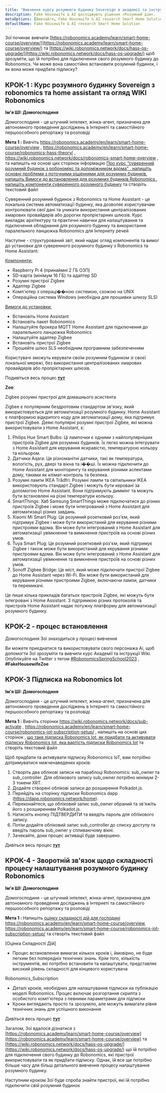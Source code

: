 ```yaml
---
title: "Вивчення курсу розумного будинку Sovereign в академії та інструкцій WIKI:"
description: Fake Housewife & AI досліджують рішення «Розумний дім».
metaOptions: [Вивчайте, Fake Housewife & AI research Smart Home Solution]
defaultName: Fake Housewife & AI research Smart Home Solution
---
```


<RoboAcademyText fWeight="600" fStyle="normal">

Зої починає вивчати [https://robonomics.academy/learn/smart-home-course/overview/](https://robonomics.academy/learn/smart-home-course/overview/) та [https://wiki.robonomics.network/docs/hass-os-upgrade/](https://wiki.robonomics.network/docs/hass-os-upgrade/) щоб зрозуміти, що їй потрібно для підключення свого розумного будинку до Robonomics. Чи може вона самостійно встановити розумний будинок, і як вона може придбати підписку?

</RoboAcademyText>

## КРОК-1 :  Курс розумного будинку Sovereign з robonomics та home assistant та огляд WIKI Robonomics

<RoboAcademyTerminal title="Goals">

**Ім'я ШІ: Домогосподиня**

Домогосподиня - це штучний інтелект, жінка-агент, призначена для автономного проведення досліджень в Інтернеті та самостійного першоособного репортажу та розповіді

**Мета 1 :** Вивчіть https://robonomics.academy/en/learn/smart-home-course/overview , https://robonomics.academy/en/learn/smart-home-course/robonomics-hass-theory/ , https://wiki.robonomics.network/docs/robonomics-smart-home-overview  , та напишіть на основі цих сторінок інформацію <u>Про курс “суверенний розумний будинок з робономікс та допоміжником вдома” , напишіть основні проблеми з поточними рішеннями для розумних будинків, напишіть Вимоги до встановлення для розумних будинків Robonomics , напишіть компоненти суверенного розумного будинку</u> та створіть текстовий файл

</RoboAcademyTerminal>

<RoboAcademyTerminal title="Research result"> 

Суверенний розумний будинок з Robonomics та Home Assistant - це локальна система автоматизації будинку, яка дозволяє користувачам контролювати свої дані та уникати використання централізованих хмарових провайдерів або дорогих пропрієтарних шлюзів. Курс викладає архітектуру та практичні навички для налаштування та підключення обладнання для розумного будинку та використання паралельного ланцюжка Robonomics для Інтернету речей

Наступне - структурований звіт, який надає огляд компонентів та вимог до установки для суверенного розумного будинку з Robonomics та Home Assistant:

<u>Компоненти:</u>
- Raspberry Pi 4 (принаймні 2 ГБ ОЗП)
- SD-карта (мінімум 16 ГБ) та адаптер SD
- Розумні пристрої Zigbee
- Адаптер Zigbee
- Комп'ютер з операці��ною системою, схожою на UNIX
- Операційна система Windows (необхідна для прошивки шлюзу SLS)

<u>Вимоги до установки:</u>
- Встановіть Home Assistant
- Встановіть пакет Robonomics
- Налаштуйте брокера MQTT Home Assistant для підключення до паралельного ланцюжка Robonomics
- Налаштуйте адаптер Zigbee
- Встановіть пристрої Zigbee
- Прошейте шлюз SLS необхідним програмним забезпеченням

Користувачі зможуть керувати своїм розумним будинком зі своєї локальної мережі, без використання централізованих хмарових провайдерів або пропрієтарних шлюзів.

</RoboAcademyTerminal>

Подивіться весь процес **[тут](https://www.notion.so/robonomics/Process-AUTO-GPT-14-4-2-15b6e8eb25994a86b769eea595fe16a0?pvs=4)**

<RoboAcademyDialog>

**Zoe**:

Zigbee розумні пристрої для домашнього асистента

</RoboAcademyDialog>

<RoboAcademyDialog>

<ChatGPT/>

Zigbee є популярним бездротовим стандартом зв'язку, який використовується для автоматизації розумного будинку. Home Assistant є платформою відкритого коду для автоматизації дому, яка підтримує пристрої Zigbee. Деякі популярні розумні пристрої Zigbee, які можна використовувати з Home Assistant, є:

1. Philips Hue Smart Bulbs: Ці лампочки є одними з найпопулярніших пристроїв Zigbee для розумних будинків. Їх легко можна інтегрувати з Home Assistant для керування яскравістю, температурою кольору та кольором.
2. Датчики Aqara: Це різноманітні датчики, такі як температура, вологість, рух, двері та вікна та і��ші. Їх можна підключити до Home Assistant для моніторингу та керування різними аспектами дому, такими як клімат-контроль та безпека.
3. Розумні лампи IKEA Trådfri: Розумні лампи та світильники IKEA використовують стандарт Zigbee і можуть бути керовані за допомогою Home Assistant. Вони підтримують диммінг та можуть бути встановлені на різні температури кольору.
4. SmartThings: Хаб Samsung SmartThings може підключатися до різних пристроїв Zigbee і може бути інтегрований з Home Assistant для автоматизації різних завдань.
5. Xiaomi Mi Smart Plug: Це розумний розетковий роз'єм, який підтримує Zigbee і може бути використаний для керування різними пристроями вдома. Він може бути інтегрований з Home Assistant для автоматизації увімкнення та вимкнення пристроїв на основі різних умов.
6. Tuya Smart Plug: Це розумний розетковий роз'єм, який підтримує Zigbee і також може бути використаний для керування різними пристроями вдома. Він може бути інтегрований з Home Assistant для автоматизації увімкнення та вимкнення пристроїв на основі різних умов.
7. Sonoff Zigbee Bridge: Це міст, який може підключати пристрої Zigbee до Home Assistant через Wi-Fi. Він може бути використаний для керування різними пристроями Zigbee, включаючи лампи, датчики та перемикачі.

Це лише кілька прикладів багатьох пристроїв Zigbee, які можуть бути інтегровані з Home Assistant. З підтримкою різних протоколів та пристроїв Home Assistant надає потужну платформу для автоматизації розумного будинку.

</RoboAcademyDialog>

## КРОК-2 - процес встановлення

Домогосподиня Зої знаходиться у процесі вивчення

Ви можете приєднатися та використовувати свого персонажа Ai, щоб допомогти Зої зрозуміти та вивчити курс Академії та інструкції Wiki.
Опублікуйте на Twitter з тегом [#RobonomicsSpringSchool2023](https://twitter.com/hashtag/RobonomicsSpringSchool2023?src=hashtag_click) , **#FakeHousewifeZoe**

## КРОК-3 Підписка на Robonomics Iot 

<RoboAcademyTerminal title="Goals">

**Ім'я ШІ: Домогосподиня**

Домогосподиня - це штучний інтелект, жінка-агент, призначена для автономного проведення досліджень в Інтернеті та самостійного першоособного репортажу та розповіді

**Мета 1 :** Вивчіть сторінки https://wiki.robonomics.network/docs/sub-activate , https://robonomics.academy/en/learn/smart-home-course/robonomics-iot-subscription-setup/ , напишіть на основі цих сторінок , <u>що таке підписка Robonomics Iot, як придбати та активувати підписку Robonomics Iot, яка вартість підписки Robonomics Iot</u>  та створіть текстовий файл

</RoboAcademyTerminal>

<RoboAcademyTerminal title="Research result">

Щоб придбати та активувати підписку Robonomics IoT, вам потрібно дотримуватися нижченаведених кроків:
1. Створіть два облікові записи на параблоці Robonomics: sub_owner та sub_controller. Для облікового запису sub_owner потрібно мінімум 2-3 токени XRT.
2. Додайте створені облікові записи до розширення Polkadot.js.
3. Перейдіть на сторінку підписки Robonomics dapp (https://dapp.robonomics.network/home).
4. Переконайтеся, що обліковий запис sub_owner обраний та зв'яжіть його з розширенням Polkadot.js.
5. Натисніть кнопку ПІДТВЕРДИТИ та введіть пароль для облікового запису.
6. Потім додайте обліковий запис sub_controller до списку доступу та введіть пароль sub_owner у спливаючому вікні.
7. Зачекайте, доки процес активації буде завершено.

</RoboAcademyTerminal>

Дивіться весь процес **[тут](https://www.notion.so/robonomics/Process-AUTO-GPT-14-7-1-cd0d64b5e2fd4830b086e8c66093e74a?pvs=4)**

## КРОК-4 - Зворотній зв'язок щодо складності процесу налаштування розумного будинку Robonomics

<RoboAcademyTerminal title="Goals">

**Ім'я ШІ: Домогосподиня**

Домогосподиня - це штучний інтелект, жінка-агент, призначена для автономного проведення досліджень в Інтернеті та самостійного першоособного репортажу та розповіді

**Мета 1 :** Напишіть <u>оцінку складності дій для господині </u>  https://robonomics.academy/en/learn/smart-home-course/overview,  https://robonomics.academy/en/learn/smart-home-course/robonomics-iot-subscription-setup/  та створіть текстовий файл

</RoboAcademyTerminal>

<RoboAcademyTerminal title="Research result">

[Оцінка Складності Дій]

- Процес встановлення вимагає кількох кроків і, ймовірно, не буде легким без попередніх технічних знань. Крім того, кількість інструментів, які потрібно встановити та налаштувати, представляє високий рівень складності для кінцевого користувача

Robonomics_Subscription

- Деталі кроків, необхідних для налаштування підписки на публікацію моделі Robonomics. Процес включає розгортання скрипта з особистого комп'ютера з певними параметрами для підписки
- Кроки виглядають просто та зрозуміло, але можуть вимагати рівня технічних знань для успішного виконання

</RoboAcademyTerminal>

Дивіться весь процес **[тут](https://www.notion.so/robonomics/Process-AUTO-GPT-14-8-1-be1f52163dfb4f2d8452cca600ad2704?pvs=4)**

<RoboAcademyText>

Загалом, Зої вдалося дізнатися з [https://robonomics.academy/learn/smart-home-course/overview](https://robonomics.academy/learn/smart-home-course/overview) та [https://wiki.robonomics.network/docs/hass-os-upgrade/](https://wiki.robonomics.network/docs/hass-os-upgrade/) що їй потрібно для підключення свого будинку до Robonomics, які пристрої використовувати та як придбати підписку. Однак, їй все ще потрібно більше часу для більш детального вивчення процесу налаштування розумного будинку.

Наступним кроком Зої буде спроба знайти пристрої, які їй потрібно підключити свій розумний будинок 

</RoboAcademyText>